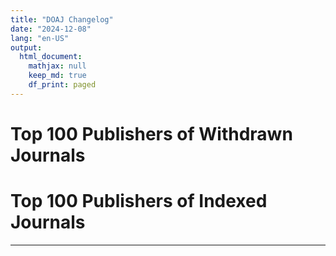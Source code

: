 ```yaml
---
title: "DOAJ Changelog"
date: "2024-12-08"
lang: "en-US"
output:
  html_document:
    mathjax: null
    keep_md: true
    df_print: paged
---
```







# Top 100 Publishers of Withdrawn Journals



<div data-pagedtable="false">
  <script data-pagedtable-source type="application/json">
{"columns":[{"label":["Publisher"],"name":[1],"type":["chr"],"align":["left"]},{"label":["Journal Count"],"name":[2],"type":["int"],"align":["right"]}],"data":[{"1":"Springer Nature","2":"181"},{"1":"Scientific Research Publishing, Inc.","2":"129"},{"1":"Wiley","2":"118"},{"1":"Bentham Science","2":"104"},{"1":"Elsevier","2":"93"},{"1":"Taylor & Francis","2":"73"},{"1":"De Gruyter Brill","2":"71"},{"1":"SciELO","2":"63"},{"1":"Wolters Kluwer","2":"59"},{"1":"Canadian Center of Science and Education","2":"38"},{"1":"Briefland","2":"37"},{"1":"MDPI","2":"35"},{"1":"OpenEdition","2":"29"},{"1":"SAGE","2":"27"},{"1":"Hans Publishers","2":"25"},{"1":"Libertas Academica, Ltd.","2":"25"},{"1":"Portico","2":"25"},{"1":"PAGEPress Publications","2":"22"},{"1":"Academy and Industry Research Collaboration Center","2":"21"},{"1":"Galenos Yayinevi","2":"19"},{"1":"Informing Science Institute","2":"16"},{"1":"NB-Media, Ltd.","2":"16"},{"1":"SciELO Agencia Nacional de Investigación y Desarrollo (ANID)","2":"16"},{"1":"Hikari, Ltd.","2":"15"},{"1":"ScopeMed","2":"15"},{"1":"CMV Verlag","2":"14"},{"1":"Knowledge E DMCC","2":"14"},{"1":"National Library of Serbia","2":"14"},{"1":"Scientific Scholar","2":"14"},{"1":"EJournal Publishing","2":"13"},{"1":"Science Publications","2":"13"},{"1":"Universitas Udayana","2":"13"},{"1":"African Journals Online","2":"12"},{"1":"Copernicus GmbH","2":"12"},{"1":"Elmer Press, Inc.","2":"12"},{"1":"Research Synergy Foundation","2":"12"},{"1":"Sciedu Press","2":"12"},{"1":"Science Alert","2":"12"},{"1":"Universidad Nacional Autonoma de Mexico","2":"12"},{"1":"Universitas Negeri Semarang","2":"12"},{"1":"University Nove de Julho - Uninove","2":"12"},{"1":"International Association of Online Engineering","2":"11"},{"1":"Maxwell Scientific Publication Corp.","2":"11"},{"1":"Universidade de São Paulo. Agência de Bibliotecas e Coleções Digitais","2":"11"},{"1":"University Library System, University of Pittsburgh","2":"11"},{"1":"TathQeef Scientific Publishing","2":"10"},{"1":"Universitas Gadjah Mada","2":"10"},{"1":"Universitas Pendidikan Ganesha","2":"10"},{"1":"Academic Journals","2":"9"},{"1":"Aurora Group, s.r.o","2":"9"},{"1":"Center for Journal Management and Publication, Lambung Mangkurat University","2":"9"},{"1":"Det Kgl. Bibliotek/Royal Danish Library","2":"9"},{"1":"Editorial Universidad de Sevilla","2":"9"},{"1":"LIDSEN Publishing Inc","2":"9"},{"1":"Macrothink Institute, Inc.","2":"9"},{"1":"Maulana Malik Ibrahim State Islamic University","2":"9"},{"1":"Sjournals","2":"9"},{"1":"Centre for Evaluation in Education and Science","2":"8"},{"1":"ISPACS GmbH","2":"8"},{"1":"Maad Rayan Publishing Company","2":"8"},{"1":"New Century Science Press. LLC","2":"8"},{"1":"Universidade Federal de Goias","2":"8"},{"1":"Universitas Indonesia","2":"8"},{"1":"Agency for Marine and Fisheries Research and Development","2":"7"},{"1":"Badan Kebijakan Pembangunan Kesehatan","2":"7"},{"1":"CLOCKSS Archive","2":"7"},{"1":"Edicions de la Universitat de Barcelona","2":"7"},{"1":"EDIPUCRS","2":"7"},{"1":"Firenze University Press","2":"7"},{"1":"Jomard Publishing","2":"7"},{"1":"MECS Publisher","2":"7"},{"1":"NADIA","2":"7"},{"1":"OU Scientific Route","2":"7"},{"1":"TMR Publishing Group","2":"7"},{"1":"Universitas Ahmad Dahlan","2":"7"},{"1":"University of Technology, Sydney","2":"7"},{"1":"University of Trunojoyo Madura","2":"7"},{"1":"Australian International Academic Centre","2":"6"},{"1":"ECO-Vector","2":"6"},{"1":"Egyptian Knowledge Bank","2":"6"},{"1":"Global Vision Press","2":"6"},{"1":"Index Copernicus International","2":"6"},{"1":"Institute of Advanced Engineering and Science","2":"6"},{"1":"Institute of Research and Community Services Diponegoro University (LPPM UNDIP)","2":"6"},{"1":"IOP Publishing","2":"6"},{"1":"JVE International Ltd.","2":"6"},{"1":"Latin America Journals Online","2":"6"},{"1":"LP2M IAIN Pekalongan","2":"6"},{"1":"Mary Ann Liebert","2":"6"},{"1":"Modestum Ltd","2":"6"},{"1":"Muhammadiyah Metro University","2":"6"},{"1":"Portal de Periodicos UFPB","2":"6"},{"1":"Science Publishing Corporation","2":"6"},{"1":"State University of Medan","2":"6"},{"1":"Universidad CES","2":"6"},{"1":"Universidad Complutense de Madrid (Publisher)","2":"6"},{"1":"Universidade Estadual do Sudoeste da Bahia/Edicoes UESB","2":"6"},{"1":"Universitas Semarang","2":"6"},{"1":"Academic Conferences International Ltd","2":"5"},{"1":"Adam Mickiewicz University Poznan","2":"5"}],"options":{"columns":{"min":{},"max":[10]},"rows":{"min":[10],"max":[10]},"pages":{}}}
  </script>
</div>

# Top 100 Publishers of Indexed Journals



<div data-pagedtable="false">
  <script data-pagedtable-source type="application/json">
{"columns":[{"label":["Publisher"],"name":[1],"type":["chr"],"align":["left"]},{"label":["Journal Count"],"name":[2],"type":["int"],"align":["right"]}],"data":[{"1":"Elsevier","2":"797"},{"1":"Wiley","2":"477"},{"1":"MDPI AG","2":"385"},{"1":"BMC","2":"304"},{"1":"Taylor & Francis Group","2":"230"},{"1":"Wolters Kluwer Medknow Publications","2":"218"},{"1":"Frontiers Media S.A.","2":"211"},{"1":"Sciendo","2":"186"},{"1":"SAGE Publishing","2":"183"},{"1":"SpringerOpen","2":"171"},{"1":"Oxford University Press","2":"113"},{"1":"KeAi Communications Co., Ltd.","2":"99"},{"1":"Universitas Negeri Semarang","2":"95"},{"1":"De Gruyter","2":"86"},{"1":"Dove Medical Press","2":"76"},{"1":"Springer","2":"72"},{"1":"Emerald Publishing","2":"71"},{"1":"Cambridge University Press","2":"54"},{"1":"Nature Portfolio","2":"52"},{"1":"AOSIS","2":"50"},{"1":"Istanbul University Press","2":"50"},{"1":"Universidad Complutense de Madrid","2":"49"},{"1":"University of Bologna","2":"48"},{"1":"Universidade de São Paulo","2":"47"},{"1":"Lodz University Press","2":"46"},{"1":"Copernicus Publications","2":"45"},{"1":"Universitas Airlangga","2":"44"},{"1":"Ubiquity Press","2":"42"},{"1":"Pensoft Publishers","2":"41"},{"1":"EDP Sciences","2":"39"},{"1":"Universidad Nacional de Colombia","2":"39"},{"1":"Tehran University of Medical Sciences","2":"38"},{"1":"Universidad de Chile","2":"38"},{"1":"Universitas Gadjah Mada","2":"38"},{"1":"Consejo Superior de Investigaciones Científicas","2":"37"},{"1":"Firenze University Press","2":"37"},{"1":"Milano University Press","2":"36"},{"1":"Universitas Udayana","2":"35"},{"1":"Termedia Publishing House","2":"34"},{"1":"Universidad de Costa Rica","2":"34"},{"1":"Universitat Autònoma de Barcelona","2":"34"},{"1":"University of Brawijaya","2":"34"},{"1":"Vilnius University Press","2":"34"},{"1":"Karger Publishers","2":"33"},{"1":"Universidade Estadual de Campinas","2":"33"},{"1":"Universitat de Barcelona","2":"33"},{"1":"Allameh Tabataba'i University Press","2":"32"},{"1":"PAGEPress Publications","2":"32"},{"1":"Universidad Nacional de La Plata","2":"32"},{"1":"Atatürk University","2":"31"},{"1":"Universidade Federal de Santa Catarina","2":"31"},{"1":"Universitas Muhammadiyah Yogyakarta","2":"31"},{"1":"Universitas Negeri Malang","2":"31"},{"1":"Ferdowsi University of Mashhad","2":"30"},{"1":"IOP Publishing","2":"30"},{"1":"JMIR Publications","2":"30"},{"1":"Permanyer","2":"30"},{"1":"University of Isfahan","2":"30"},{"1":"University of Tehran","2":"30"},{"1":"Conselho Nacional de Pesquisa e Pós-graduação em Direito (CONPEDI)","2":"29"},{"1":"BMJ Publishing Group","2":"28"},{"1":"eScholarship Publishing, University of California","2":"28"},{"1":"IEEE","2":"28"},{"1":"KeAi Communications Co. Ltd.","2":"28"},{"1":"AIMS Press","2":"27"},{"1":"Universidade Federal de Minas Gerais","2":"27"},{"1":"AVES","2":"26"},{"1":"Universidade do Estado do Rio de Janeiro","2":"26"},{"1":"Universitat Politècnica de València","2":"26"},{"1":"Open Library of Humanities","2":"25"},{"1":"Universidad Nacional Autónoma de México","2":"25"},{"1":"Muhammadiyah University Press","2":"24"},{"1":"Universidad de Murcia","2":"24"},{"1":"University of Ljubljana Press (Založba Univerze v Ljubljani)","2":"24"},{"1":"V. N. Karazin Kharkiv National University","2":"24"},{"1":"Peoples’ Friendship University of Russia (RUDN University)","2":"23"},{"1":"Universidad de Buenos Aires","2":"23"},{"1":"Universidade de Brasília","2":"23"},{"1":"Universitas Negeri Yogyakarta","2":"23"},{"1":"University Library System, University of Pittsburgh","2":"23"},{"1":"Wiley-VCH","2":"23"},{"1":"Mashhad University of Medical Sciences","2":"22"},{"1":"Shiraz University of Medical Sciences","2":"22"},{"1":"Universidad de Granada","2":"22"},{"1":"Universidade Federal do Rio Grande do Sul","2":"22"},{"1":"World Scientific Publishing","2":"22"},{"1":"Berghahn Books","2":"21"},{"1":"Ediciones Universidad de Salamanca","2":"21"},{"1":"Universitas Ahmad Dahlan","2":"21"},{"1":"Coimbra University Press","2":"20"},{"1":"EMS Press","2":"20"},{"1":"Karolinum Press","2":"20"},{"1":"Universidad Nacional de Córdoba","2":"20"},{"1":"Universitas Pendidikan Indonesia","2":"20"},{"1":"Fondazione Università Ca’ Foscari","2":"19"},{"1":"Universidad de Alicante","2":"19"},{"1":"Universidad de Antioquia","2":"19"},{"1":"Universidad Nacional, Costa Rica","2":"19"},{"1":"Universidade Federal do Paraná","2":"19"},{"1":"Universidade Federal do Rio de Janeiro","2":"19"}],"options":{"columns":{"min":{},"max":[10]},"rows":{"min":[10],"max":[10]},"pages":{}}}
  </script>
</div>

---


